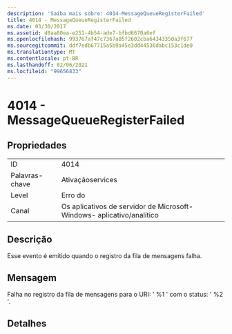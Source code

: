 ```yaml
---
description: 'Saiba mais sobre: 4014-MessageQueueRegisterFailed'
title: 4014 - MessageQueueRegisterFailed
ms.date: 03/30/2017
ms.assetid: d8aa80ea-e251-4b54-ade7-bfbd6670a6ef
ms.openlocfilehash: 993767af47c7367a05f2602cba64343350a3f677
ms.sourcegitcommit: ddf7edb67715a5b9a45e3dd44536dabc153c1de0
ms.translationtype: MT
ms.contentlocale: pt-BR
ms.lasthandoff: 02/06/2021
ms.locfileid: "99656833"
---
```

# <a name="4014---messagequeueregisterfailed"></a>4014 - MessageQueueRegisterFailed

## <a name="properties"></a>Propriedades  
  
|||  
|-|-|  
|ID|4014|  
|Palavras-chave|Ativaçãoservices|  
|Level|Erro do|  
|Canal|Os aplicativos de servidor de Microsoft-Windows- aplicativo/analítico|  
  
## <a name="description"></a>Descrição  

 Esse evento é emitido quando o registro da fila de mensagens falha.  
  
## <a name="message"></a>Mensagem  

 Falha no registro da fila de mensagens para o URI: ' %1 ' com o status: ' %2 '.  
  
## <a name="details"></a>Detalhes
